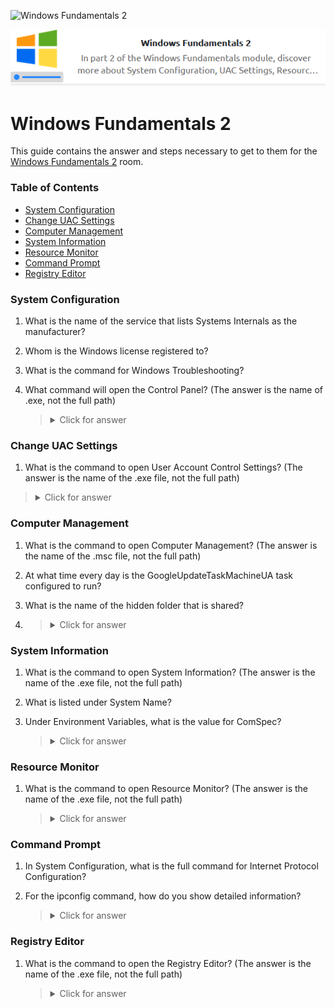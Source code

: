 ![Windows Fundamentals 2](https://assets.tryhackme.com/room-banners/windows.png)

<p align="center">
   <img src="https://github.com/Kevinovitz/TryHackMe_Writeups/blob/main/windowsfundamentals2/Windows_Fundamentals_2_Cover.png" alt="Windows Fundamentals 2 Logo">
</p>

# Windows Fundamentals 2

This guide contains the answer and steps necessary to get to them for the [Windows Fundamentals 2](https://tryhackme.com/room/windowsfundamentals2x0x) room.

### Table of Contents

- [System Configuration](#system-configuration)
- [Change UAC Settings](#change-uac-settings)
- [Computer Management](#computer-management)
- [System Information](#system-information)
- [Resource Monitor](#resource-monitor)
- [Command Prompt](#command-prompt)
- [Registry Editor ](#registry-editor)


### System Configuration



1. What is the name of the service that lists Systems Internals as the manufacturer?

2. Whom is the Windows license registered to?

3. What is the command for Windows Troubleshooting?

4. What command will open the Control Panel? (The answer is  the name of .exe, not the full path)

   ><details><summary>Click for answer</summary></details>

### Change UAC Settings



1.  What is the command to open User Account Control Settings? (The answer is the name of the .exe file, not the full path)

   ><details><summary>Click for answer</summary></details>

### Computer Management



1. What is the command to open Computer Management? (The answer is the name of the .msc file, not the full path)

2. At what time every day is the GoogleUpdateTaskMachineUA task configured to run?

3. What is the name of the hidden folder that is shared?
4. 
   ><details><summary>Click for answer</summary></details>

### System Information



1. What is the command to open System Information? (The answer is the name of the .exe file, not the full path)

2. What is listed under System Name?

3. Under Environment Variables, what is the value for ComSpec?

   ><details><summary>Click for answer</summary></details>

### Resource Monitor



1. What is the command to open Resource Monitor? (The answer is the name of the .exe file, not the full path) 

   ><details><summary>Click for answer</summary></details>

### Command Prompt



1. In System Configuration, what is the full command for Internet Protocol Configuration?

2. For the ipconfig command, how do you show detailed information?

   ><details><summary>Click for answer</summary></details>

### Registry Editor 


1. What is the command to open the Registry Editor? (The answer is the name of  the .exe file, not the full path) 

   ><details><summary>Click for answer</summary></details>
